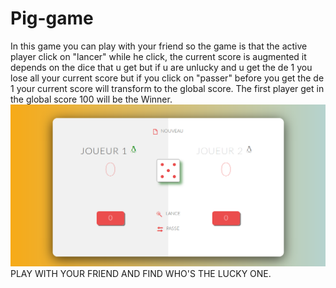 # Pig-game
In this game you can play with your friend so the game is that the active player click on "lancer" while he click, the current score is augmented it depends on the dice that u get but if u are unlucky and u get the de 1 you lose all your current score but if you click on "passer" before you get the de 1 your current score will transform to the global score.
The first player get in the global score 100 will be the Winner.
![alt text](imgdes.png)
PLAY WITH YOUR FRIEND AND FIND WHO'S THE LUCKY ONE.

